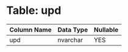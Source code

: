 # Table: upd

| Column Name | Data Type | Nullable |
|-------------|-----------|----------|
| upd | nvarchar | YES |
